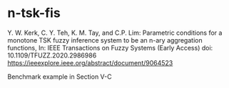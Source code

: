 # n-tsk-fis

Y. W. Kerk, C. Y. Teh, K. M. Tay, and C.P. Lim: Parametric conditions for a monotone TSK fuzzy inference system to be an n-ary aggregation functions, In: IEEE Transactions on Fuzzy Systems (Early Access) doi: 10.1109/TFUZZ.2020.2986986 
https://ieeexplore.ieee.org/abstract/document/9064523


Benchmark example in Section V-C

